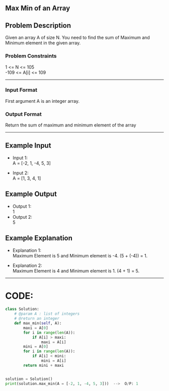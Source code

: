 ## Max Min of an Array

## Problem Description
Given an array A of size N. You need to find the sum of Maximum and Minimum element in the given array.

### Problem Constraints
1 <= N <= 105 </br>
-109 <= A[i] <= 109

---

### Input Format
First argument A is an integer array.

### Output Format
Return the sum of maximum and minimum element of the array

---

## Example Input
- Input 1: </br>
A = [-2, 1, -4, 5, 3]

- Input 2: </br>
A = [1, 3, 4, 1]

## Example Output
- Output 1: </br>
1
- Output 2: </br>
5

## Example Explanation
- Explanation 1: </br>
Maximum Element is 5 and Minimum element is -4. (5 + (-4)) = 1.

- Explanation 2: </br>
Maximum Element is 4 and Minimum element is 1. (4 + 1) = 5.

---

# CODE:

```python
class Solution:
    # @param A : list of integers
    # @return an integer
    def max_min(self, A):
        maxi = A[0]
        for i in range(len(A)):
            if A[i] > maxi:
                maxi = A[i]
        mini = A[0]
        for i in range(len(A)):
            if A[i] < mini:
                mini = A[i]
        return mini + maxi


solution = Solution()
print(solution.max_min(A = [-2, 1, -4, 5, 3]))  -->  O/P: 1
```
